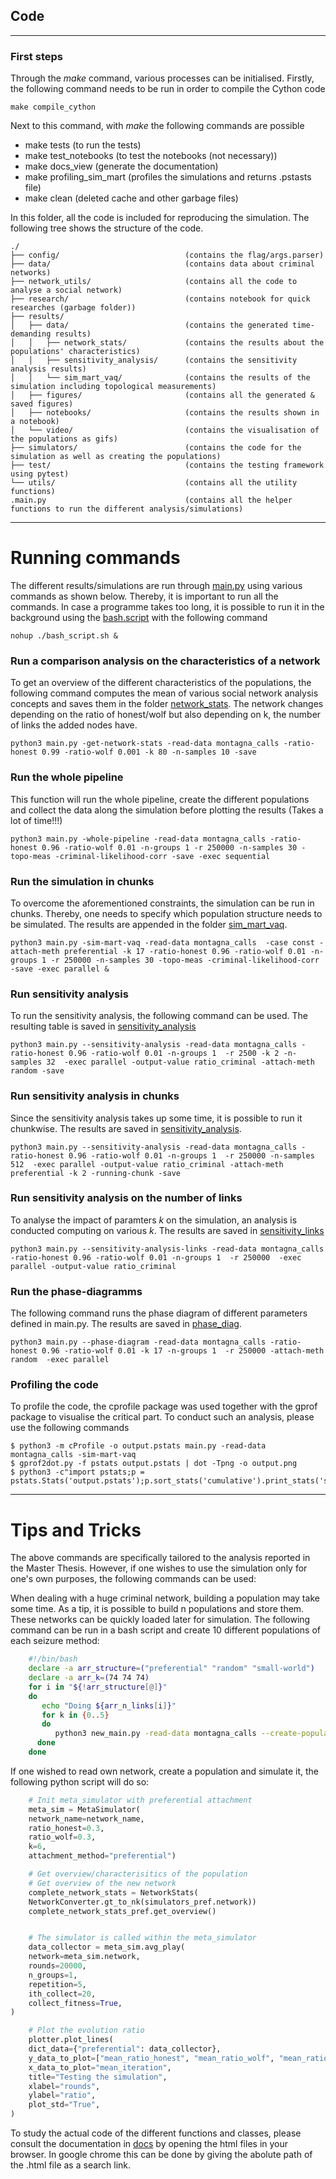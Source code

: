## Code

---
### First steps

Through the *make* command, various processes can be initialised. Firstly, the following command needs to be run in order to compile the Cython code

    make compile_cython

Next to this command, with *make* the following commands are possible

* make tests               (to run the tests)
* make test_notebooks     (to test the notebooks (not necessary))
* make docs_view          (generate the documentation)
* make profiling_sim_mart (profiles the simulations and returns .pstasts file)
* make clean              (deleted cache and other garbage files)

In this folder, all the code is included for reproducing the simulation. The following tree shows the structure of the code.

```
./
├── config/                            (contains the flag/args.parser)
├── data/                              (contains data about criminal networks)
├── network_utils/                     (contains all the code to analyse a social network)
├── research/                          (contains notebook for quick researches (garbage folder))
├── results/
│   ├── data/                          (contains the generated time-demanding results)
│   │   ├── network_stats/             (contains the results about the populations' characteristics)
│   │   ├── sensitivity_analysis/      (contains the sensitivity analysis results)
│   │   └── sim_mart_vaq/              (contains the results of the simulation including topological measurements)
│   ├── figures/                       (contains all the generated & saved figures)
│   ├── notebooks/                     (contains the results shown in a notebook)
│   └── video/                         (contains the visualisation of the populations as gifs)
├── simulators/                        (contains the code for the simulation as well as creating the populations)
├── test/                              (contains the testing framework using pytest)
└── utils/                             (contains all the utility functions)
.main.py                               (contains all the helper functions to run the different analysis/simulations)
```

---
# Running commands
The different results/simulations are run through [main.py](main.py) using various commands as shown below. Thereby, it is important to run all the commands. In case a programme takes too long, it is possible to run it in the background using the [bash.script](bash_script.sh)  with the following command

    nohup ./bash_script.sh &


### Run a comparison analysis on the characteristics of a network
To get an overview of the different characteristics of the populations, the following command computes the mean of various social network analysis concepts and saves them in the folder [network_stats](results/data/network_stats/). The network changes depending on the ratio of honest/wolf but also depending on k, the number of links the added nodes have.

    python3 main.py -get-network-stats -read-data montagna_calls -ratio-honest 0.99 -ratio-wolf 0.001 -k 80 -n-samples 10 -save


### Run the whole pipeline
This function will run the whole pipeline, create the different populations and collect the data along the simulation before plotting the results (Takes a lot of time!!!)

    python3 main.py -whole-pipeline -read-data montagna_calls -ratio-honest 0.96 -ratio-wolf 0.01 -n-groups 1 -r 250000 -n-samples 30 -topo-meas -criminal-likelihood-corr -save -exec sequential

### Run the simulation in chunks
To overcome the aforementioned constraints, the simulation can be run in chunks. Thereby, one needs to specify which population structure needs to be simulated. The results are appended in the folder [sim_mart_vaq](results/data/sim_mart_vaq/).

    python3 main.py -sim-mart-vaq -read-data montagna_calls  -case const -attach-meth preferential -k 17 -ratio-honest 0.96 -ratio-wolf 0.01 -n-groups 1 -r 250000 -n-samples 30 -topo-meas -criminal-likelihood-corr -save -exec parallel &

### Run sensitivity analysis
To run the sensitivity analysis, the following command can be used.
The resulting table is saved in [sensitivity_analysis](results/data/sensitivity_analysis/)

    python3 main.py --sensitivity-analysis -read-data montagna_calls -ratio-honest 0.96 -ratio-wolf 0.01 -n-groups 1  -r 2500 -k 2 -n-samples 32  -exec parallel -output-value ratio_criminal -attach-meth random -save

### Run sensitivity analysis in chunks
Since the sensitivity analysis takes up some time, it is possible to run it chunkwise. The results are saved in [sensitivity_analysis](results/data/sensitivity_analysis/).

    python3 main.py --sensitivity-analysis -read-data montagna_calls -ratio-honest 0.96 -ratio-wolf 0.01 -n-groups 1  -r 250000 -n-samples 512  -exec parallel -output-value ratio_criminal -attach-meth preferential -k 2 -running-chunk -save

### Run sensitivity analysis on the number of links
To analyse the impact of paramters *k* on the simulation, an analysis is conducted computing on various *k*. The results are saved in [sensitivity_links](results/data/sensitivity_links)

    python3 main.py --sensitivity-analysis-links -read-data montagna_calls -ratio-honest 0.96 -ratio-wolf 0.01 -n-groups 1  -r 250000  -exec parallel -output-value ratio_criminal

### Run the phase-diagramms
The following command runs the phase diagram of different parameters defined in main.py. The results are saved in [phase_diag](results/data/phase_diag).

    python3 main.py --phase-diagram -read-data montagna_calls -ratio-honest 0.96 -ratio-wolf 0.01 -k 17 -n-groups 1  -r 250000 -attach-meth random  -exec parallel

### Profiling the code

To profile the code, the cprofile package was used together with the gprof package to visualise the critical part. To conduct such an analysis, please use the following commands

    $ python3 -m cProfile -o output.pstats main.py -read-data montagna_calls -sim-mart-vaq
    $ gprof2dot.py -f pstats output.pstats | dot -Tpng -o output.png
    $ python3 -c"import pstats;p = pstats.Stats('output.pstats');p.sort_stats('cumulative').print_stats('simulators')"

---
# Tips and Tricks

The above commands are specifically tailored to the analysis reported in the Master Thesis. However, if one wishes to use the simulation only for one's own purposes, the following commands can be used:

When dealing with a huge criminal network, building a population may take some time. As a tip, it is possible to build n populations and store them. These networks can be quickly loaded later for simulation. The following command can be run in a bash script and create 10 different populations of each seizure method:

```bash
    #!/bin/bash
    declare -a arr_structure=("preferential" "random" "small-world")
    declare -a arr_k=(74 74 74)
    for i in "${!arr_structure[@]}"
    do
       echo "Doing ${arr_n_links[i]}"
       for k in {0..5}
       do
          python3 new_main.py -read-data montagna_calls --create-population -ratio-honest 0.99 -ratio-wolf 0.001 -n-sample 10 -attach-meth ${arr_structure[i]} -k ${arr_n_links[i]} -exec parallel
      done
    done
```

If one wished to read own network, create a population and simulate it, the following python script will do so:

```python
    # Init meta_simulator with preferential attachment
    meta_sim = MetaSimulator(
    network_name=network_name,
    ratio_honest=0.3,
    ratio_wolf=0.3,
    k=6,
    attachment_method="preferential")

    # Get overview/characterisitics of the population
    # Get overview of the new network
    complete_network_stats = NetworkStats(
    NetworkConverter.gt_to_nk(simulators_pref.network))
    complete_network_stats_pref.get_overview()


    # The simulator is called within the meta_simulator
    data_collector = meta_sim.avg_play(
    network=meta_sim.network,
    rounds=20000,
    n_groups=1,
    repetition=5,
    ith_collect=20,
    collect_fitness=True,
)

    # Plot the evolution ratio
    plotter.plot_lines(
    dict_data={"preferential": data_collector},
    y_data_to_plot=["mean_ratio_honest", "mean_ratio_wolf", "mean_ratio_criminal"],
    x_data_to_plot="mean_iteration",
    title="Testing the simulation",
    xlabel="rounds",
    ylabel="ratio",
    plot_std="True",
)
```

To study the actual code of the different functions and classes, please consult the documentation in [docs](docs/) by opening the html files in your browser. In google chrome this can be done by giving the abolute path of the .html file as a search link.
